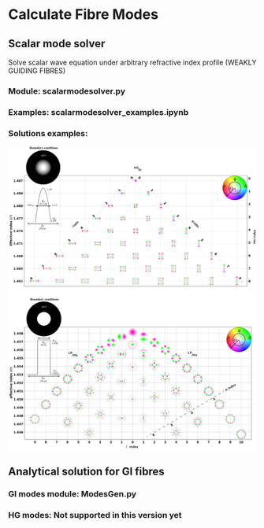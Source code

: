 # Calculate Fibre Modes

## Scalar mode solver
Solve scalar wave equation under arbitrary refractive index profile (WEAKLY GUIDING FIBRES)

### Module: scalarmodesolver.py

### Examples: scalarmodesolver_examples.ipynb

### Solutions examples:

![Step index fibre](images/solver_results_SI.png)
![Graded index fibre](images/solver_results_GI.png)


## Analytical solution for GI fibres


### GI modes module: ModesGen.py


### HG modes: Not supported in this version yet